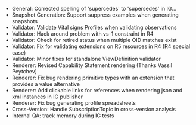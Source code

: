 * General: Corrected spelling of 'supercedes' to 'supersedes' in IG…
* Snapshot Generation: Support suppress examples when generating snapshots
* Validator: Validate Vital signs Profiles when validating observations
* Validator: Hack around problem with vs-1 constraint in R4
* Validator: Check for retired status when multiple OID matches exist
* Validator: Fix for validating extensions on R5 resources in R4 (R4 special case)
* Validator: Minor fixes for standalone ViewDefinition validator
* Renderer: Revised Capability Statement rendering (Thanks Vassil Peytchev)
* Renderer: Fix bug rendering primitive types with an extension that provides a value alternative
* Renderer: Add clickable links for references when rendering json and xml instances in IG publisher
* Renderer: Fix bug generating profile spreadsheets
* Cross-Version: Handle SubscriptionTopic in cross-version analysis
* Internal QA: track memory during IG tests
